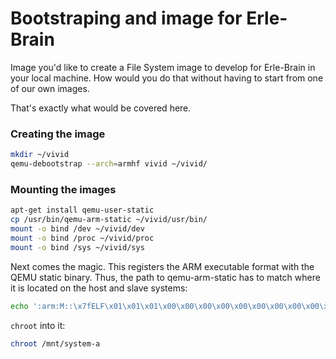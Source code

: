 # Bootstraping and image for Erle-Brain

Image you'd like to create a File System image to develop for Erle-Brain in your local machine. How would you do that without having to start from one of our own images.

That's exactly what would be covered here.

### Creating the image
```bash
mkdir ~/vivid
qemu-debootstrap --arch=armhf vivid ~/vivid/
```

### Mounting the images

```bash
apt-get install qemu-user-static
cp /usr/bin/qemu-arm-static ~/vivid/usr/bin/
mount -o bind /dev ~/vivid/dev
mount -o bind /proc ~/vivid/proc
mount -o bind /sys ~/vivid/sys

```

Next comes the magic. This registers the ARM executable format with the QEMU static binary. Thus, the path to qemu-arm-static has to match where it is located on the host and slave systems:

```bash
echo ':arm:M::\x7fELF\x01\x01\x01\x00\x00\x00\x00\x00\x00\x00\x00\x00\x02\x00\x28\x00:\xff\xff\xff\xff\xff\xff\xff\x00\xff\xff\xff\xff\xff\xff\xff\xff\xfe\xff\xff\xff:/usr/bin/qemu-arm-static:' > /proc/sys/fs/binfmt_misc/register
```

`chroot` into it:
```bash
chroot /mnt/system-a
```